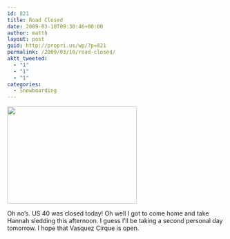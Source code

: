 ```yaml
---
id: 821
title: Road Closed
date: 2009-03-10T09:30:46+00:00
author: matth
layout: post
guid: http://propri.us/wp/?p=821
permalink: /2009/03/10/road-closed/
aktt_tweeted:
  - "1"
  - "1"
  - "1"
categories:
  - Snowboarding
---
```

[<img src="http://hippeelee.com/blog/wp-content/uploads/2009/03/l-640-480-d91a6cbe-4b1f-4be4-925d-e85f3fecf3a2.jpeg" alt="" width="300" height="225" class="alignnone size-full wp-image-364" />](http://hippeelee.com/blog/wp-content/uploads/2009/03/l-640-480-d91a6cbe-4b1f-4be4-925d-e85f3fecf3a2.jpeg)

Oh no&#8217;s. US 40 was closed today! Oh well I got to come home and take Hannah sledding this afternoon. I guess I&#8217;ll be taking a second personal day tomorrow. I hope that Vasquez Cirque is open.